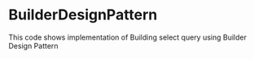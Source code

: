 # BuilderDesignPattern
This code shows implementation of Building select query using Builder Design Pattern 
